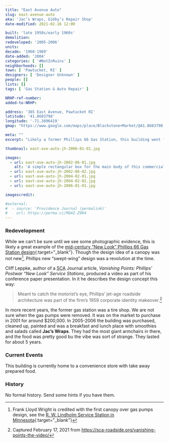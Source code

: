 ```yaml
---
title: "East Avenue Auto"
slug: east-avenue-auto
aka: 'Jac’s Wraps, Gibby’s Repair Shop'
date-modified: 2021-02-16 12:00

built: 'late 1950s/early 1960s'
demolition: 
redeveloped: '2005-2006'
units:
decade: '1960-1969'
date-added: '2004'
categories: [ '#NotInRuins' ]
neighborhoods: []
town: [ 'Pawtucket, RI' ]
designers: [ 'Designer Unknown' ]
people: []
lists: []
tags: [ 'Gas Station & Auto Repair' ]

NRHP-ref-number:
added-to-NRHP:

address: '385 East Avenue, Pawtucket RI'
latitude: '41.8683798'
longitude: '-71.3896419'
gmap: "https://www.google.com/maps/place/Blackstone+Market/@41.8683798,-71.3896419,17z/data=!4m13!1m7!3m6!1s0x89e444ac09d53db3:0x2b7647209bd1d298!2s385+East+Ave,+Pawtucket,+RI+02860!3b1!8m2!3d41.8683798!4d-71.3874532!3m4!1s0x89e444ac09c95461:0xb01e5a1de6db9ea2!8m2!3d41.868274!4d-71.387423"

meta: ""
excerpt: "Likely a former Phillips 66 Gas Station, this building went from tire shop to restaurant to convenience store"

thumbnail: east-ave-auto-jh-2006-01-01.jpg

images:
  - url: east-ave-auto-jh-2002-06-01.jpg
    alt: 'A simple rectangular box for the main body of this commercial building, but a triangular projecting canopy over the former gas pumps is what makes this station distinctive. An open trellis-like pole suppoorts the tip of the triangle.'
  - url: east-ave-auto-jh-2002-06-02.jpg
  - url: east-ave-auto-jh-2004-02-01.jpg
  - url: east-ave-auto-jh-2004-02-02.jpg
  - url: east-ave-auto-jh-2006-01-01.jpg

imagescredit: 

#external:
#  - source: 'Providence Journal (permalink)'
#    url: https://perma.cc/MQ4Z-Z9K4
---
```


### Redevelopment

While we can’t be sure until we see some photographic evidence, this is likely a great example of the [mid-century “New Look” Phillips 66 Gas Station design](//sca-roadside.org/vanishing-points-phillips-postwar-new-look-service-stations/){:target="_blank"}. Though the design idea of a canopy was not new[^1], Phillips new “swept-wing” design was a revolution at the time. 

[^1]: Frank Lloyd Wright is credited with the first canopy over gas pumps design, see the [R. W. Lindholm Service Station in Minnesota](//en.wikipedia.org/wiki/R._W._Lindholm_Service_Station){:target="_blank"}

Cliff Leppke, author of a <abbr title="Society for Commercial Architecture">SCA</abbr> Journal article, _Vanishing Points: Phillips’ Postwar “New Look” Service Stations_, produced a video as part of his conference paper presentation. In it he describes the design concept this way: 

> Meant to catch the motorist’s eye, Phillips’ jet-age roadside architecture was part of the firm’s 1959 corporate identity makeover.[^2]

[^2]: Captured February 17, 2021 from https://sca-roadside.org/vanishing-points-the-video/

In more recent years, the former gas station was a tire shop. We are not sure when the gas pumps were removed. It was on the market to purchase in 2001 for around $200,000. In 2005-2006 the building was purchased, cleaned up, painted and was a breakfast and lunch place with smoothies and salads called **Jac’s Wraps**. They had the most giant armchairs in there, and the food was pretty good bu the vibe was sort of strange. They lasted for about 5 years.


### Current Events

This building is currently home to a convenience store with take away prepared food. 


### History

No formal history. Send some hints if you have them. 

